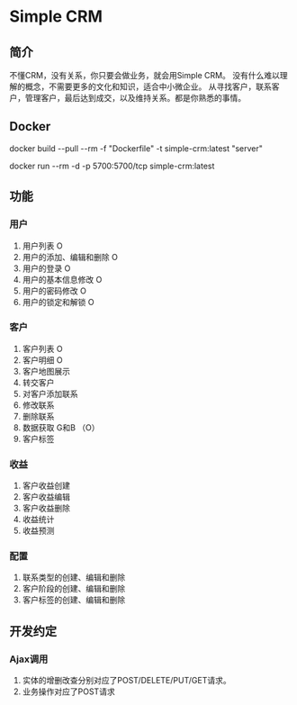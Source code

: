 # Simple CRM

## 简介

不懂CRM，没有关系，你只要会做业务，就会用Simple CRM。
没有什么难以理解的概念，不需要更多的文化和知识，适合中小微企业。
从寻找客户，联系客户，管理客户，最后达到成交，以及维持关系。都是你熟悉的事情。

## Docker

docker build --pull --rm -f "Dockerfile" -t simple-crm:latest "server"

docker run --rm -d  -p 5700:5700/tcp simple-crm:latest

## 功能

### 用户

1. 用户列表 O
2. 用户的添加、编辑和删除 O
3. 用户的登录 O
4. 用户的基本信息修改 O
5. 用户的密码修改 O
6. 用户的锁定和解锁 O


### 客户

1. 客户列表 O
2. 客户明细 O
3. 客户地图展示 
4. 转交客户
5. 对客户添加联系
6. 修改联系
7. 删除联系
8. 数据获取 G和B （O）
9. 客户标签

### 收益

1. 客户收益创建
2. 客户收益编辑
3. 客户收益删除
4. 收益统计
5. 收益预测

### 配置

1. 联系类型的创建、编辑和删除
2. 客户阶段的创建、编辑和删除
3. 客户标签的创建、编辑和删除


## 开发约定

### Ajax调用

1. 实体的增删改查分别对应了POST/DELETE/PUT/GET请求。
2. 业务操作对应了POST请求